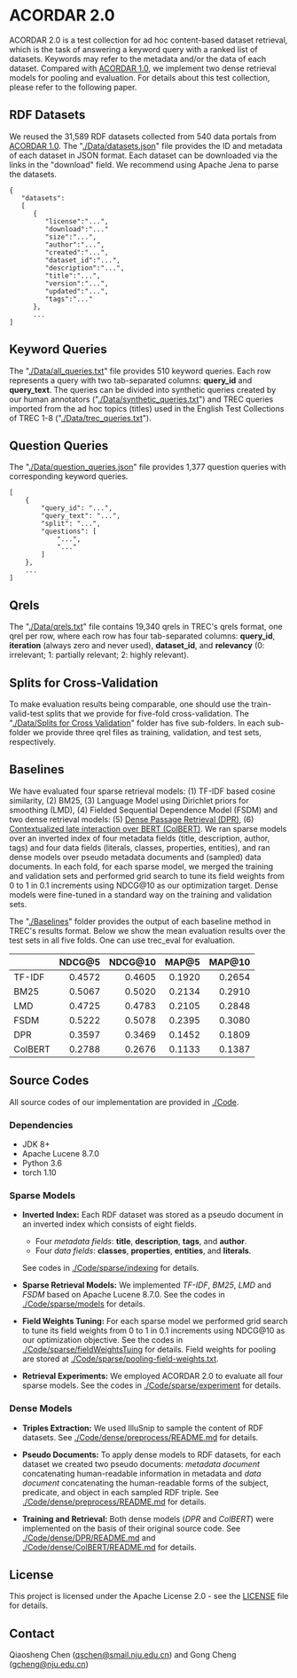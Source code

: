 # ACORDAR 2.0

ACORDAR 2.0 is a test collection for ad hoc content-based dataset retrieval, which is the task of answering a keyword query with a ranked list of datasets. Keywords may refer to the metadata and/or the data of each dataset. Compared with [ACORDAR 1.0](https://github.com/nju-websoft/ACORDAR), we implement two dense retrieval models for pooling and evaluation. For details about this test collection, please refer to the following paper.

## RDF Datasets

We reused the 31,589 RDF datasets collected from 540 data portals from [ACORDAR 1.0](https://github.com/nju-websoft/ACORDAR). The "[./Data/datasets.json](https://github.com/nju-websoft/ACORDAR-2/blob/main/Data/datasets.json)" file provides the ID and metadata of each dataset in JSON format. Each dataset can be downloaded via the links in the "download" field. We recommend using Apache Jena to parse the datasets.
```
{
   "datasets":
   [
      {
         "license":"...",
         "download":"..."
         "size":"...",
         "author":"...",
         "created":"...",
         "dataset_id":"...",
         "description":"...",
         "title":"...",
         "version":"...",
         "updated":"...",
         "tags":"..."
      },
      ...
]
```

## Keyword Queries

The "[./Data/all_queries.txt](https://github.com/nju-websoft/ACORDAR-2/blob/main/Data/all_queries.txt)" file provides 510 keyword queries. Each row represents a query with two tab-separated columns: **query_id** and **query_text**. The queries can be divided into synthetic queries created by our human annotators ("[./Data/synthetic_queries.txt](https://github.com/nju-websoft/ACORDAR-2/blob/main/Data/synthetic_queries.txt)") and TREC queries imported from the ad hoc topics (titles) used in the English Test Collections of TREC 1-8 ("[./Data/trec_queries.txt](https://github.com/nju-websoft/ACORDAR-2/blob/main/Data/trec_queries.txt)").

## Question Queries

The "[./Data/question_queries.json](https://github.com/nju-websoft/ACORDAR-2/blob/main/Data/question_queries.json)" file provides 1,377 question queries with corresponding keyword queries.
```
[
    {
        "query_id": "...",
        "query_text": "...",
        "split": "...",
        "questions": [
            "...",
            "..."
        ]
    },
    ...
]
```

## Qrels

The "[./Data/qrels.txt](https://github.com/nju-websoft/ACORDAR-2/blob/main/Data/qrels.txt)" file contains 19,340 qrels in TREC's qrels format, one qrel per row, where each row has four tab-separated columns: **query_id**, **iteration** (always zero and never used), **dataset_id**, and **relevancy** (0: irrelevant; 1: partially relevant; 2: highly relevant).

## Splits for Cross-Validation

To make evaluation results being comparable, one should use the train-valid-test splits that we provide for five-fold cross-validation. The "[./Data/Splits for Cross Validation](https://github.com/nju-websoft/ACORDAR-2/tree/main/Data/Splits%20for%20Cross%20Validation)" folder has five sub-folders. In each sub-folder we provide three qrel files as training, validation, and test sets, respectively.

## Baselines

We have evaluated four sparse retrieval models: (1) TF-IDF based cosine similarity, (2) BM25, (3) Language Model using Dirichlet priors for smoothing (LMD), (4) Fielded Sequential Dependence Model (FSDM) and two dense retrieval models: (5) [Dense Passage Retrieval (DPR)](https://github.com/facebookresearch/DPR), (6) [Contextualized late interaction over BERT (ColBERT)](https://github.com/stanford-futuredata/ColBERT). We ran sparse models over an inverted index of four metadata fields (title, description, author, tags) and four data fields (literals, classes, properties, entities), and ran dense models over pseudo metadata documents and (sampled) data documents. In each fold, for each sparse model, we merged the training and validation sets and performed grid search to tune its field weights from 0 to 1 in 0.1 increments using NDCG@10 as our optimization target. Dense models were fine-tuned in a standard way on the training and validation sets.

The "[./Baselines](https://github.com/nju-websoft/ACORDAR-2/tree/main/Baselines)" folder provides the output of each baseline method in TREC's results format. Below we show the mean evaluation results over the test sets in all five folds. One can use trec_eval for evaluation.

|         | NDCG@5 | NDCG@10 |  MAP@5 | MAP@10 |
| ------- | -----: | ------: | -----: | -----: |
| TF-IDF  | 0.4572 |  0.4605 | 0.1920 | 0.2654 |
| BM25    | 0.5067 |  0.5020 | 0.2134 | 0.2910 |
| LMD     | 0.4725 |  0.4783 | 0.2105 | 0.2848 |
| FSDM    | 0.5222 |  0.5078 | 0.2395 | 0.3080 |
| DPR     | 0.3597 |  0.3469 | 0.1452 | 0.1809 |
| ColBERT | 0.2788 |  0.2676 | 0.1133 | 0.1387 |

## Source Codes

All source codes of our implementation are provided in [./Code](https://github.com/nju-websoft/ACORDAR-2/tree/main/Code).

### Dependencies

- JDK 8+
- Apache Lucene 8.7.0
- Python 3.6
- torch 1.10


### Sparse Models

- **Inverted Index:** Each RDF dataset was stored as a pseudo document in an inverted index which consists of eight fields. 

    - Four *metadata fields*: **title**, **description**, **tags**, and **author**.
    - Four *data fields*: **classes**, **properties**, **entities**, and **literals**.

    See codes in [./Code/sparse/indexing](https://github.com/nju-websoft/ACORDAR-2/tree/main/Code/sparse/indexing) for details.

- **Sparse Retrieval Models:** We implemented *TF-IDF*, *BM25*, *LMD* and *FSDM* based on Apache Lucene 8.7.0. See the codes in [./Code/sparse/models](https://github.com/nju-websoft/ACORDAR-2/tree/main/Code/sparse/models) for details.

- **Field Weights Tuning:** For each sparse model we performed grid search to tune its field weights from 0 to 1 in 0.1 increments using NDCG@10 as our optimization objective. See the codes in [./Code/sparse/fieldWeightsTuing](https://github.com/nju-websoft/ACORDAR-2/tree/main/Code/sparse/fieldWeightsTuning) for details. Field weights for pooling are stored at [./Code/sparse/pooling-field-weights.txt](https://github.com/nju-websoft/ACORDAR-2/blob/main/Code/sparse/pooling-field-weights.txt).

- **Retrieval Experiments:** We employed ACORDAR 2.0 to evaluate all four sparse models. See the codes in [./Code/sparse/experiment](https://github.com/nju-websoft/ACORDAR-2/tree/main/Code/sparse/experiment) for details.

### Dense Models
- **Triples Extraction:** We used IlluSnip to sample the content of RDF datasets. See [./Code/dense/preprocess/README.md](https://github.com/nju-websoft/ACORDAR-2/tree/main/Code/dense/preprocess/README.md) for details.

- **Pseudo Documents:** To apply dense models to RDF datasets, for each dataset we created two pseudo documents: *metadata document* concatenating human-readable information in metadata and *data document* concatenating the human-readable forms of the subject, predicate, and object in each sampled RDF triple. See [./Code/dense/preprocess/README.md](https://github.com/nju-websoft/ACORDAR-2/tree/main/Code/dense/preprocess/README.md) for details.

- **Training and Retrieval:** Both dense models (*DPR* and *ColBERT*) were implemented on the basis of their original source code. See [./Code/dense/DPR/README.md](https://github.com/nju-websoft/ACORDAR-2/tree/main/Code/dense/DPR/README.md) and [./Code/dense/ColBERT/README.md](https://github.com/nju-websoft/ACORDAR-2/tree/main/Code/dense/ColBERT/README.md) for details.

## License
This project is licensed under the Apache License 2.0 - see the [LICENSE](https://github.com/nju-websoft/ACORDAR-2/blob/main/LICENSE) file for details.

## Contact

Qiaosheng Chen (qschen@smail.nju.edu.cn) and Gong Cheng (gcheng@nju.edu.cn)
